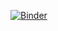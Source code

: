 [![Binder](https://mybinder.org/badge_logo.svg)](https://mybinder.org/v2/gh/potipot/deepfashion/inference?filepath=inference.ipynb)

